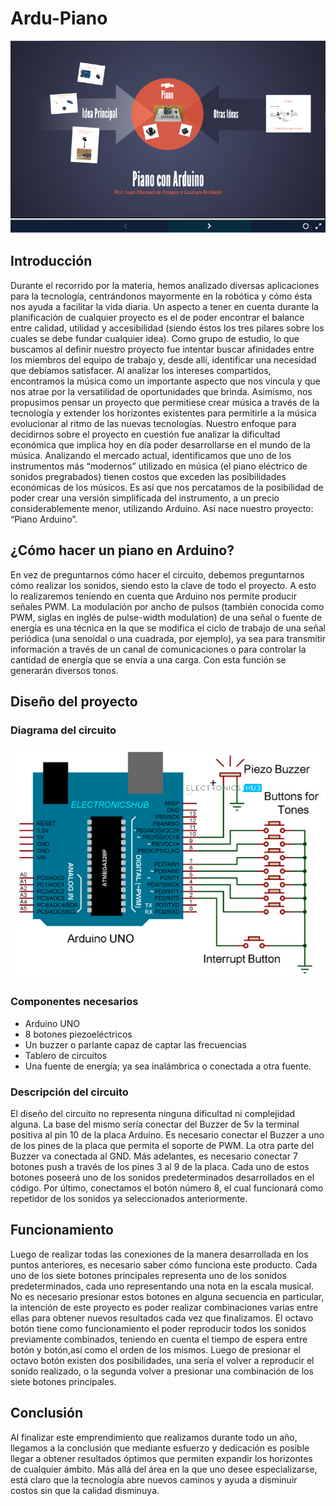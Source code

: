 # Ardu-Piano 


[![prezzi](prezzi.png)](https://prezi.com/-f0wmi0tng6s/piano-arduino/)




## Introducción


Durante el recorrido por la materia, hemos analizado diversas aplicaciones para la tecnología, centrándonos mayormente en la robótica y cómo ésta nos ayuda a facilitar la vida diaria. Un aspecto a tener en cuenta durante la planificación de cualquier proyecto es el de poder encontrar el balance entre calidad, utilidad y accesibilidad (siendo éstos los tres pilares sobre los cuales se debe  fundar cualquier idea). 
Como grupo de estudio, lo que buscamos al definir nuestro proyecto fue intentar buscar afinidades entre los miembros del equipo de trabajo y, desde allí, identificar una necesidad que debíamos satisfacer. Al analizar los intereses compartidos, encontramos la música como un importante aspecto que nos vincula y que nos atrae por la versatilidad de oportunidades que brinda. Asimismo, nos propusimos pensar un proyecto que permitiese crear música a través de la tecnología y extender los horizontes existentes para permitirle a la música evolucionar al ritmo de las nuevas tecnologías. 
Nuestro enfoque para decidirnos sobre el proyecto en cuestión fue analizar la dificultad económica que implica hoy en día poder desarrollarse en el mundo de la música. Analizando el mercado actual, identificamos que uno de los instrumentos más “modernos” utilizado en música (el piano eléctrico de sonidos pregrabados) tienen costos que exceden las posibilidades económicas de los músicos.  Es así que nos percatamos de la posibilidad de poder crear una versión simplificada del instrumento, a un precio considerablemente menor, utilizando Arduino. Así nace nuestro proyecto: “Piano Arduino”.

## ¿Cómo hacer un piano en Arduino?


En vez de preguntarnos cómo hacer el circuito, debemos preguntarnos cómo realizar los sonidos, siendo esto la clave de todo el proyecto. A esto lo realizaremos teniendo en cuenta que Arduino nos permite producir señales PWM. La modulación por ancho de pulsos (también conocida como PWM, siglas en inglés de pulse-width modulation) de una señal o fuente de energía es una técnica en la que se modifica el ciclo de trabajo de una señal periódica (una senoidal o una cuadrada, por ejemplo), ya sea para transmitir información a través de un canal de comunicaciones o para controlar la cantidad de energía que se envía a una carga. Con esta función se generarán diversos tonos.


## Diseño del proyecto


### Diagrama del circuito

![Piano_circuito](Piano_circuito.png)

### Componentes necesarios

- Arduino UNO
- 8 botones piezoeléctricos
- Un buzzer o parlante capaz de captar las frecuencias
- Tablero de circuitos
- Una fuente de energía; ya sea inalámbrica o conectada a otra fuente.

### Descripción del circuito

El diseño del circuito no representa ninguna dificultad ni complejidad alguna.
La base del mismo sería conectar del Buzzer de 5v la terminal positiva al pin 10 de la placa Arduino. Es necesario conectar el Buzzer a uno de los pines de la placa que permita el soporte de PWM. La otra parte del Buzzer va conectada al GND.
Más adelantes, es necesario conectar 7 botones push a través de los pines 3 al 9 de la placa. Cada uno de estos botones poseerá uno de los sonidos predeterminados desarrollados en el código.
Por último, conectamos el botón número 8, el cual funcionará como repetidor de los sonidos ya seleccionados anteriormente. 


## Funcionamiento

Luego de realizar todas las conexiones de la manera desarrollada en los puntos anteriores, es necesario saber cómo funciona este producto.
Cada uno de los siete botones principales representa uno de los sonidos predeterminados, cada uno representando una nota en la escala musical. No es necesario presionar estos botones en alguna secuencia en particular, la intención de este proyecto es poder realizar combinaciones varias entre ellas para obtener nuevos resultados cada vez que finalizamos. El octavo botón tiene como funcionamiento el poder reproducir todos los sonidos previamente combinados, teniendo en cuenta el tiempo de espera entre botón y botón,así como el orden de los mismos.
Luego de presionar el octavo botón existen dos posibilidades, una sería el volver a reproducir el sonido realizado, o la segunda volver a presionar una combinación de los siete botones principales. 


## Conclusión

Al finalizar este emprendimiento que realizamos durante todo un año, llegamos a la conclusión que mediante esfuerzo y dedicación es posible llegar a obtener resultados óptimos que permiten expandir los horizontes de cualquier ámbito. Más allá del área en la que uno desee especializarse, está claro que la tecnología abre nuevos caminos y ayuda a disminuir costos sin que la calidad disminuya. 

